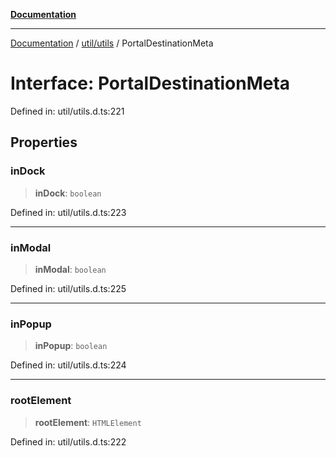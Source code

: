 [**Documentation**](../../../index.md)

***

[Documentation](../../../index.md) / [util/utils](../index.md) / PortalDestinationMeta

# Interface: PortalDestinationMeta

Defined in: util/utils.d.ts:221

## Properties

### inDock

> **inDock**: `boolean`

Defined in: util/utils.d.ts:223

***

### inModal

> **inModal**: `boolean`

Defined in: util/utils.d.ts:225

***

### inPopup

> **inPopup**: `boolean`

Defined in: util/utils.d.ts:224

***

### rootElement

> **rootElement**: `HTMLElement`

Defined in: util/utils.d.ts:222
